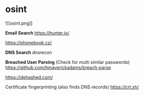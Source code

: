 # osint

![[osint.png]]

**Email Search**
https://hunter.io/

https://phonebook.cz/

**DNS Search**
dnsrecon

**Breached User Parsing** (Check for multi similar passwords)
https://github.com/hmaverickadams/breach-parse

https://dehashed.com/

Certificate fingerprinting (also finds DNS records)
https://crt.sh/